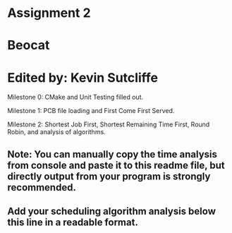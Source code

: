 # Assignment 2
# Beocat 
# Edited by: Kevin Sutcliffe

Milestone 0: CMake and Unit Testing filled out. 

Milestone 1: PCB file loading and First Come First Served. 

Milestone 2: Shortest Job First, Shortest Remaining Time First, Round Robin, and analysis of algorithms. 

Note: 
You can manually copy the time analysis from console and paste it to this readme file, but directly output from your program is strongly recommended.     
---------------------------------------------------------------------------

Add your scheduling algorithm analysis below this line in a readable format. 
---------------------------------------------------------------------------
